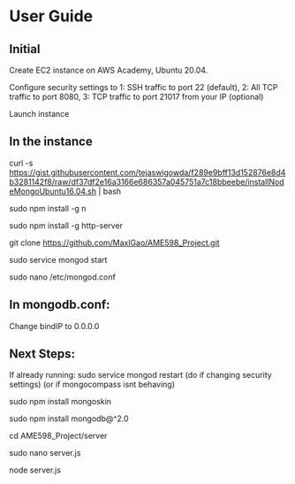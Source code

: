 # User Guide

## Initial

Create EC2 instance on AWS Academy, Ubuntu 20.04.

Configure security settings to 1: SSH traffic to port 22 (default), 2: All TCP traffic to port 8080, 3: TCP traffic to port 21017 from your IP (optional)

Launch instance

## In the instance

curl -s https://gist.githubusercontent.com/tejaswigowda/f289e9bff13d152876e8d4b3281142f8/raw/df37df2e16a3166e686357a045751a7c18bbeebe/installNodeMongoUbuntu16.04.sh | bash

sudo npm install -g n

sudo npm install -g http-server

git clone https://github.com/MaxlGao/AME598_Project.git

sudo service mongod start

sudo nano /etc/mongod.conf

## In mongodb.conf:

Change bindIP to 0.0.0.0

## Next Steps:

If already running: sudo service mongod restart (do if changing security settings) (or if mongocompass isnt behaving)

sudo npm install mongoskin

sudo npm install mongodb@^2.0

cd AME598_Project/server

sudo nano server.js

node server.js

